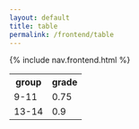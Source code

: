 ```yaml
---
layout: default
title: table
permalink: /frontend/table
---
```


{% include nav.frontend.html %}

<table>
  <tr>
    <th>group</th>
    <th>grade</th> 
  </tr>
  <tr>
    <td>9-11</td>
    <td>0.75</td> 
  </tr>
  <tr>
    <td>13-14</td>
    <td>0.9</td> 
  </tr>
</table>



